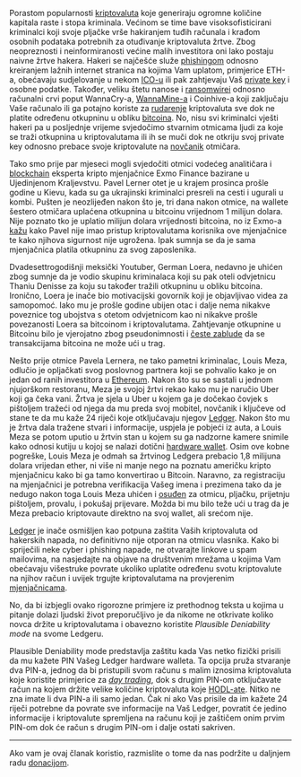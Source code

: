Porastom popularnosti [kriptovaluta][cc] koje generiraju ogromne količine kapitala raste i stopa kriminala. Većinom se time bave visoksofisticirani kriminalci koji svoje pljačke vrše hakiranjem tuđih računala i krađom osobnih podataka potrebnih za otuđivanje kriptovaluta žrtve. Zbog neopreznosti i neinformiranosti većine malih investitora oni lako postaju naivne žrtve hakera. Hakeri se najčešće služe [phishingom][phis] odnosno kreiranjem lažnih internet stranica na kojima Vam uplatom, primjerice ETH-a, obećavaju sudjelovanje u nekom [ICO-u][ico] ili pak zahtjevaju Vaš [private key][pk] i osobne podatke. Također, veliku štetu nanose i [ransomwirei][wanna] odnosno računalni crvi poput WannaCry-a, [WannaMine-a][wanna] i Coinhive-a koji zaključaju Vaše računalo ili ga potajno koriste za [rudarenje][mine] kriptovaluta sve dok ne platite određenu otkupninu u obliku [bitcoina][btc]. No, nisu svi kriminalci vješti hakeri pa u posljednje vrijeme svjedočimo stvarnim otmicama ljudi za koje se traži otkupnina u kriptovalutama ili ih se muči dok ne otkriju svoj private key odnosno prebace svoje kriptovalute na [novčanik][wallet] otmičara.

Tako smo prije par mjeseci mogli svjedočiti otmici vodećeg analitičara i [blockchain][bc] eksperta kripto mjenjačnice Exmo Finance bazirane u Ujedinjenom Kraljevstvu. Pavel Lerner otet je u krajem prosinca prošle godine u Kievu, kada su ga ukrajinski kriminalci presreli na cesti i ugurali u kombi. Pušten je neozlijeđen nakon što je, tri dana nakon otmice, na wallete šestero otmičara uplaćena otkupnina u bitcoinu vrijednom 1 milijun dolara. Nije poznato tko je uplatio milijun dolara vrijednosti bitcoina, no iz Exmo-a [kažu][exmo] kako Pavel nije imao pristup kriptovalutama korisnika ove mjenjačnice te kako njihova sigurnost nije ugrožena. Ipak sumnja se da je sama mjenjačnica platila otkupninu za svog zaposlenika.

Dvadesettrogodišnji meksički Youtuber, German Loera, nedavno je uhićen zbog sumnje da je vodio skupinu kriminalaca koji su pak oteli odvjetnicu Thaniu Denisse za koju su također tražili otkupninu u obliku bitcoina. Ironično, Loera je inače bio motivacijski govornik koji je objavljivao videa za samopomoć. Iako mu je prošle godine ubijen otac i dalje nema nikakve poveznice tog ubojstva s otetom odvjetnicom kao ni nikakve prošle povezanosti Loera sa bitcoinom i kriptovalutama. Zahtjevanje otkupnine u Bitcoinu bilo je vjerojatno zbog pseudonimnosti i [česte zablude][anon] da se transakcijama bitcoina ne može ući u trag.

Nešto prije otmice Pavela Lernera, ne tako pametni kriminalac, Louis Meza, odlučio je opljačkati svog poslovnog partnera koji se pohvalio kako je on jedan od ranih investitora u [Ethereum][eth]. Nakon što su se sastali u jednom njujorškom restoranu, Meza je svojoj žrtvi rekao kako mu je naručio Uber koji ga čeka vani. Žrtva je sjela u Uber u kojem ga je dočekao čovjek s pištoljem tražeći od njega da mu preda svoj mobitel, novčanik i ključeve od stane te da mu kaže 24 riječi koje otključavaju njegov [Ledger][ledger]. Nakon što mu je žrtva dala tražene stvari i informacije, uspjela je pobjeći iz auta, a Louis Meza se potom uputio u žrtvin stan u kojem su ga nadzorne kamere snimile kako odnosi kutiju u kojoj se nalazi dotični [hardware wallet][hard]. Osim ove kobne pogreške, Louis Meza je odmah sa žrtvinog Ledgera prebacio 1,8 milijuna dolara vrijedan ether, ni više ni manje nego na poznatu američku kripto mjenjačnicu kako bi ga tamo konvertirao u Bitcoin. Naravno, za registraciju na mjenjačnici je potrebna verifikacija Vašeg imena i prezimena tako da je nedugo nakon toga Louis Meza uhićen i [osuđen][meza] za otmicu, pljačku, prijetnju pištoljem, provalu, i pokušaj prijevare. Možda bi mu bilo teže ući u trag da je Meza prebacio kriptovaute direktno na svoj wallet, ali srećom nije.

[Ledger][ledger] je inače osmišljen kao potpuna zaštita Vaših kriptovaluta od hakerskih napada, no definitivno nije otporan na otmicu vlasnika. Kako bi spriječili neke cyber i phishing napade, ne otvarajte linkove u spam mailovima, na nasjedajte na objave na društvenim mrežama u kojima Vam obećavaju višestruke povrate ukoliko uplatite određenu svotu kriptovalute na njihov račun i uvijek trgujte kriptovalutama na provjerenim [mjenjačnicama][exc].

No, da bi izbjegli ovako rigorozne primjere iz prethodnog teksta u kojima u pitanje dolazi ljudski život preporučljivo je da nikome ne otkrivate koliko novca držite u kriptovalutama i obavezno koristite _Plausible Deniability mode_ na svome Ledgeru.  

Plausible Deniability mode predstavlja zaštitu kada Vas netko fizički prisili da mu kažete PIN Vašeg Ledger hardware walleta. Ta opcija pruža stvaranje dva PIN-a, jednog da bi pristupili svom računu s malim iznosima kriptovaluta koje koristite primjerice za [_day trading_][dt], dok s drugim PIN-om otključavate račun na kojem držite velike količine kriptovaluta koje [HODL-ate][hodl]. Nitko ne zna imate li dva PIN-a ili samo jedan. Čak ni ako Vas prisile da im kažete 24 riječi potrebne da povrate sve informacije na Vaš Ledger, povratit će jedino informacije i kriptovalute spremljena na računu koji je zaštičem onim prvim PIN-om dok će račun s drugim PIN-om i dalje ostati sakriven.

---

Ako vam je ovaj članak koristio, razmislite o tome da nas podržite u daljnjem radu [donacijom][donate].

[donate]: https://bitfalls.com/hr/donate
[cc]: https://bitfalls.com/hr/2017/08/20/cryptocurrency/
[exmo]: https://exmo.com/en/news_view?id=2031&year=2017&month=12 
[meza]: https://www.manhattanda.org/da-vance-man-indicted-stealing-18-million-cryptocurrency/
[bc]: https://bitfalls.com/hr/2017/08/20/blockchain-explained-blockchain-works/
[wallet]: https://bitfalls.com/hr/2017/08/31/what-cryptocurrency-wallet/
[btc]: https://bitfalls.com/hr/2017/09/01/send-receive-bitcoin/
[eth]: https://bitfalls.com/hr/2017/09/19/what-ethereum-compare-to-bitcoin/
[ledger]: https://bitfalls.com/hr/2017/09/08/hardware-wallets-like-ledger-nano-s-work/
[hard]: https://bitfalls.com/hr/2017/10/21/2-common-misconceptions-hardware-wallets/
[anon]: https://bitfalls.com/hr/2017/09/18/anonymous-cryptocurrencies-like-bitcoin/
[ico]: https://bitfalls.com/hr/2018/02/02/hackers-strike-beetokens-ico-1-million-usd-short-due-phishing-attack/
[wanna]: https://bitfalls.com/hr/2018/01/31/eternalblue-exploit-used-create-wannamine/
[phis]: https://bitfalls.com/hr/2018/01/23/hackers-stealing-millions-cryptocurrency-icos/7
[exc]: https://bitfalls.com/hr/glossary/#exchange
[pk]: https://bitfalls.com/hr/glossary/#private-key
[dt]: https://bitfalls.com/hr/glossary/#day-trading
[hodl]: https://bitfalls.com/hr/glossary/#hodl
[mine]: https://bitfalls.com/hr/glossary/#mining
